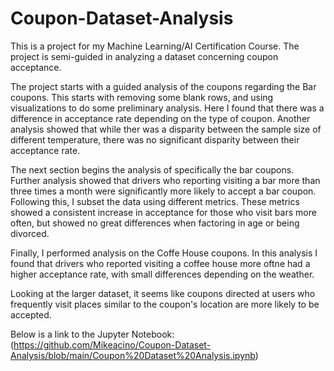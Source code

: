 # Coupon-Dataset-Analysis
This is a project for my Machine Learning/AI Certification Course. The project is semi-guided in analyzing a dataset concerning coupon acceptance.

The project starts with a guided analysis of the coupons regarding the Bar coupons. This starts with removing some blank rows, and using visualizations to do some preliminary analysis. Here I found that there was a difference in acceptance rate depending on the type of coupon. Another analysis showed that while ther was a disparity between the sample size of different temperature, there was no significant disparity between their acceptance rate.

The next section begins the analysis of specifically the bar coupons. Further analysis showed that drivers who reporting visiting a bar more than three times a month were significantly more likely to accept a bar coupon. Following this, I subset the data using different metrics. These metrics showed a consistent increase in acceptance for those who visit bars more often, but showed no great differences when factoring in age or being divorced.

Finally, I performed analysis on the Coffe House coupons. In this analysis I found that drivers who reported visiting a coffee house more oftne had a higher acceptance rate, with small differences depending on the weather.

Looking at the larger dataset, it seems like coupons directed at users who frequently visit places similar to the coupon's location are more likely to be accepted.

Below is a link to the Jupyter Notebook:
(https://github.com/Mikeacino/Coupon-Dataset-Analysis/blob/main/Coupon%20Dataset%20Analysis.ipynb)
